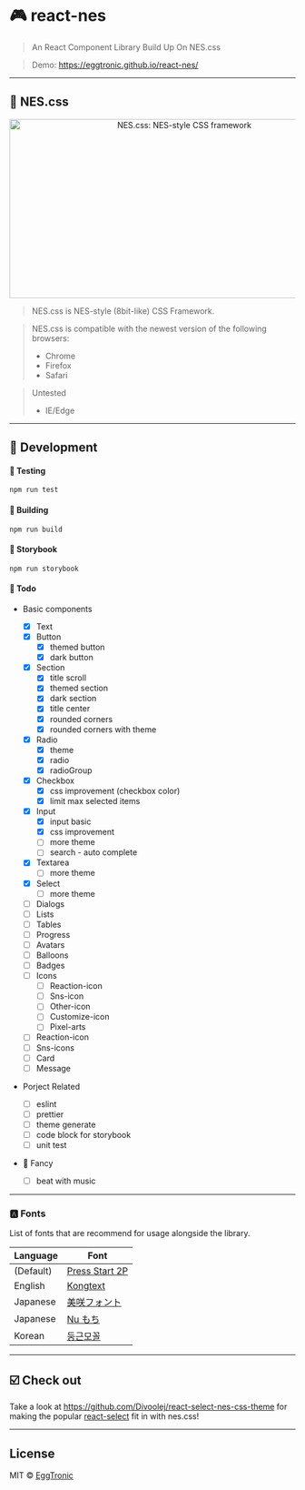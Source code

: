 # 🎮 react-nes

> An React Component Library Build Up On NES.css

> Demo: https://eggtronic.github.io/react-nes/

---

## 🌈 NES.css

<div align="center">
  <a href="https://nostalgic-css.github.io/NES.css/" target="_blank"><img src="https://user-images.githubusercontent.com/5305599/49061716-da649680-f254-11e8-9a89-d95a7407ec6a.png" alt="NES.css: NES-style  CSS framework" style="max-width: 100%;" width="600" height="315"></a>
</div>

> NES.css is NES-style (8bit-like) CSS Framework.

> NES.css is compatible with the newest version of the following
> browsers:
>
> - Chrome
> - Firefox
> - Safari

> Untested
>
> - IE/Edge

---

## 🔨 Development

#### 🧪 Testing

`npm run test`

#### 🔧 Building

`npm run build`

#### 🔖 Storybook

`npm run storybook`

#### 📝 Todo

- Basic components

  - [x] Text
  - [x] Button
    - [x] themed button
    - [x] dark button
  - [x] Section
    - [x] title scroll
    - [x] themed section
    - [x] dark section
    - [x] title center
    - [x] rounded corners
    - [x] rounded corners with theme
  - [x] Radio
    - [x] theme
    - [x] radio
    - [x] radioGroup
  - [x] Checkbox
    - [x] css improvement (checkbox color)
    - [x] limit max selected items
  - [x] Input
    - [x] input basic
    - [x] css improvement 
    - [ ] more theme
    - [ ] search - auto complete
  - [x] Textarea
    - [ ] more theme
  - [x] Select
    - [ ] more theme
  - [ ] Dialogs
  - [ ] Lists
  - [ ] Tables
  - [ ] Progress
  - [ ] Avatars
  - [ ] Balloons
  - [ ] Badges
  - [ ] Icons
    - [ ] Reaction-icon
    - [ ] Sns-icon
    - [ ] Other-icon
    - [ ] Customize-icon
    - [ ] Pixel-arts
  - [ ] Reaction-icon
  - [ ] Sns-icons
  - [ ] Card
  - [ ] Message

- Porject Related

  - [ ] eslint
  - [ ] prettier
  - [ ] theme generate
  - [ ] code block for storybook
  - [ ] unit test

- 🍭 Fancy
  - [ ] beat with music

---

### 🅰️ Fonts

List of fonts that are recommend for usage alongside the library.

| Language  | Font                                                               |
| --------- | ------------------------------------------------------------------ |
| (Default) | [Press Start 2P](https://fonts.google.com/specimen/Press+Start+2P) |
| English   | [Kongtext](https://www.dafont.com/kongtext.font)                   |
| Japanese  | [美咲フォント](http://littlelimit.net/misaki.htm)                  |
| Japanese  | [Nu もち](http://kokagem.sakura.ne.jp/font/mochi/)                 |
| Korean    | [둥근모꼴](http://cactus.tistory.com/193)                          |

---

## ☑️ Check out

Take a look at https://github.com/Divoolej/react-select-nes-css-theme for making the popular [react-select](https://github.com/JedWatson/react-select) fit in with nes.css!

---

## License

MIT © [EggTronic](https://github.com/eggtronic)

